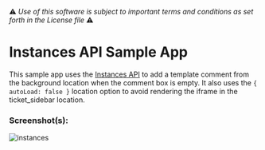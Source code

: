 :warning: *Use of this software is subject to important terms and conditions as set forth in the License file* :warning:

# Instances API Sample App

This sample app uses the [Instances API](https://developer.zendesk.com/apps/docs/apps-v2/api_reference#client.instanceguid) to add a template comment from the background location when the comment box is empty. It also uses the `{ autoLoad: false }` location option to avoid rendering the iframe in the ticket_sidebar location.

### Screenshot(s):
![instances](https://cloud.githubusercontent.com/assets/2517811/20699141/d5ee4ac6-b659-11e6-9375-f8b376a5f712.png)
